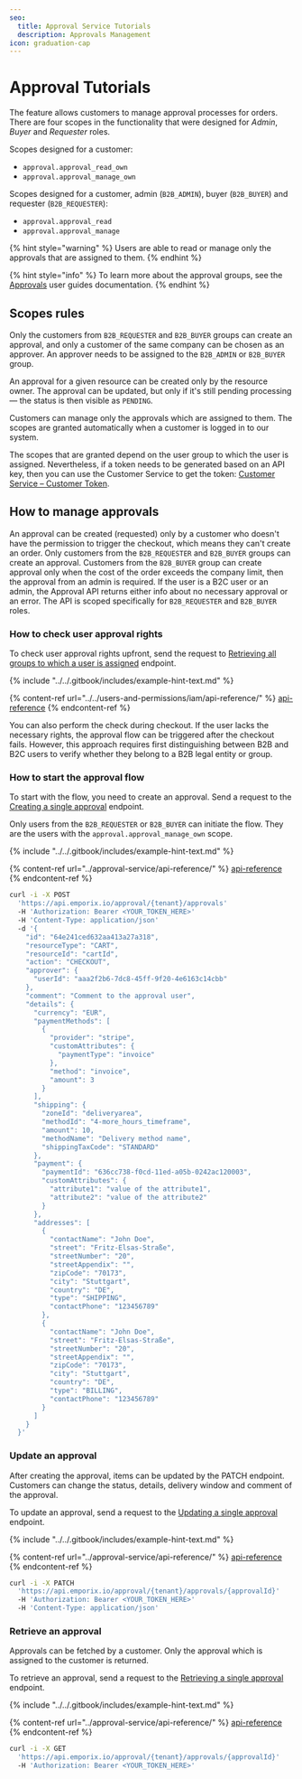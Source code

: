 ```yaml
---
seo:
  title: Approval Service Tutorials
  description: Approvals Management
icon: graduation-cap
---
```


# Approval Tutorials

The feature allows customers to manage approval processes for orders.
There are four scopes in the functionality that were designed for *Admin*, *Buyer* and *Requester* roles.

Scopes designed for a customer:

* `approval.approval_read_own`
* `approval.approval_manage_own`

Scopes designed for a customer, admin (`B2B_ADMIN`), buyer (`B2B_BUYER`) and requester (`B2B_REQUESTER`):

* `approval.approval_read`
* `approval.approval_manage`

{% hint style="warning" %}
Users are able to read or manage only the approvals that are assigned to them. 
{% endhint %}

{% hint style="info" %}
To learn more about the approval groups, see the [Approvals](https://developer.emporix.io/ce/core-commerce/customer-management/approvals) user guides documentation.
{% endhint %}

## Scopes rules

Only the customers from `B2B_REQUESTER` and `B2B_BUYER` groups can create an approval, and only a customer of the same company can be chosen as an approver. An approver needs to be assigned to the `B2B_ADMIN` or `B2B_BUYER` group.

An approval for a given resource can be created only by the resource owner. The approval can be updated, but only if it's still pending processing — the status is then visible as `PENDING`.

Customers can manage only the approvals which are assigned to them. The scopes are granted automatically when a customer is logged in to our system.

The scopes that are granted depend on the user group to which the user is assigned. Nevertheless, if a token needs to be generated based on an API key, then you can use the Customer Service to get the token: [Customer Service – Customer Token](https://developer.emporix.io/api-references/api-guides/companies-and-customers/customer-management/api-reference/authentication-and-authorization#get-customer-tenant-validateauthtoken).

## How to manage approvals

An approval can be created (requested) only by a customer who doesn't have the permission to trigger the checkout, which means they can't create an order.
Only customers from the `B2B_REQUESTER` and `B2B_BUYER` groups can create an approval.
Customers from the `B2B_BUYER` group can create approval only when the cost of the order exceeds the company limit, then the approval from an admin is required.
If the user is a B2C user or an admin, the Approval API returns either info about no necessary approval or an error. The API is scoped specifically for `B2B_REQUESTER` and `B2B_BUYER` roles.

### How to check user approval rights

To check user approval rights upfront, send the request to [Retrieving all groups to which a user is assigned](https://developer.emporix.io/api-references/api-guides/users-and-permissions/iam/api-reference/users#get-iam-tenant-users-userid-groups) endpoint.

{% include "../../.gitbook/includes/example-hint-text.md" %}

{% content-ref url="../../users-and-permissions/iam/api-reference/" %}
[api-reference](../../users-and-permissions/iam/api-reference/)
{% endcontent-ref %}

You can also perform the check during checkout. If the user lacks the necessary rights, the approval flow can be triggered after the checkout fails. However, this approach requires first distinguishing between B2B and B2C users to verify whether they belong to a B2B legal entity or group.

### How to start the approval flow

To start with the flow, you need to create an approval. Send a request to the [Creating a single approval](https://developer.emporix.io/api-references/api-guides/companies-and-customers/approval-service/approval-api-reference/approvals#post-approval-tenant-approvals) endpoint.

Only users from the `B2B_REQUESTER` or `B2B_BUYER` can initiate the flow. They are the users with the `approval.approval_manage_own` scope.

{% include "../../.gitbook/includes/example-hint-text.md" %}

{% content-ref url="../approval-service/api-reference/" %}
[api-reference](../approval-service/api-reference/)
{% endcontent-ref %}

```bash
curl -i -X POST 
  'https://api.emporix.io/approval/{tenant}/approvals' 
  -H 'Authorization: Bearer <YOUR_TOKEN_HERE>' 
  -H 'Content-Type: application/json' 
  -d '{
    "id": "64e241ced632aa413a27a318",
    "resourceType": "CART",
    "resourceId": "cartId",
    "action": "CHECKOUT",
    "approver": {
      "userId": "aaa2f2b6-7dc8-45ff-9f20-4e6163c14cbb"
    },
    "comment": "Comment to the approval user",
    "details": {
      "currency": "EUR",
      "paymentMethods": [
        {
          "provider": "stripe",
          "customAttributes": {
            "paymentType": "invoice"
          },
          "method": "invoice",
          "amount": 3
        }
      ],
      "shipping": {
        "zoneId": "deliveryarea",
        "methodId": "4-more_hours_timeframe",
        "amount": 10,
        "methodName": "Delivery method name",
        "shippingTaxCode": "STANDARD"
      },
      "payment": {
        "paymentId": "636cc738-f0cd-11ed-a05b-0242ac120003",
        "customAttributes": {
          "attribute1": "value of the attribute1",
          "attribute2": "value of the attribute2"
        }
      },
      "addresses": [
        {
          "contactName": "John Doe",
          "street": "Fritz-Elsas-Straße",
          "streetNumber": "20",
          "streetAppendix": "",
          "zipCode": "70173",
          "city": "Stuttgart",
          "country": "DE",
          "type": "SHIPPING",
          "contactPhone": "123456789"
        },
        {
          "contactName": "John Doe",
          "street": "Fritz-Elsas-Straße",
          "streetNumber": "20",
          "streetAppendix": "",
          "zipCode": "70173",
          "city": "Stuttgart",
          "country": "DE",
          "type": "BILLING",
          "contactPhone": "123456789"
        }
      ]
    }
  }'
```

### Update an approval

After creating the approval, items can be updated by the PATCH endpoint. Customers can change the status, details, delivery window and comment of the approval.

To update an approval, send a request to the [Updating a single approval](https://developer.emporix.io/api-references/api-guides/companies-and-customers/approval-service/approval-api-reference/approvals#patch-approval-tenant-approvals-approvalid) endpoint.

{% include "../../.gitbook/includes/example-hint-text.md" %}

{% content-ref url="../approval-service/api-reference/" %}
[api-reference](../approval-service/api-reference/)
{% endcontent-ref %}

```bash
curl -i -X PATCH 
  'https://api.emporix.io/approval/{tenant}/approvals/{approvalId}' 
  -H 'Authorization: Bearer <YOUR_TOKEN_HERE>' 
  -H 'Content-Type: application/json' 
```

### Retrieve an approval

Approvals can be fetched by a customer. Only the approval which is assigned to the customer is returned.

To retrieve an approval, send a request to the [Retrieving a single approval](https://developer.emporix.io/api-references/api-guides/companies-and-customers/approval-service/approval-api-reference/approvals#get-approval-tenant-approvals-approvalid) endpoint.

{% include "../../.gitbook/includes/example-hint-text.md" %}

{% content-ref url="../approval-service/api-reference/" %}
[api-reference](../approval-service/api-reference/)
{% endcontent-ref %}

```bash
curl -i -X GET 
  'https://api.emporix.io/approval/{tenant}/approvals/{approvalId}' 
  -H 'Authorization: Bearer <YOUR_TOKEN_HERE>'
```
